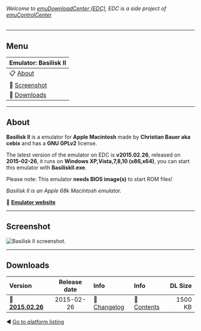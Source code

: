 ###### Welcome to [emuDownloadCenter (EDC)](https://github.com/PhoenixInteractiveNL/emuDownloadCenter/wiki/), EDC is a side project of [emuControlCenter](https://github.com/PhoenixInteractiveNL/emuControlCenter/wiki/)
***
## Menu
| **Emulator: Basilisk II** |
|:---------|
| :clipboard: [About](#about) |
| :sunrise: [Screenshot](#screenshot) |
| :floppy_disk: [Downloads](#downloads) |
***
## About
**Basilisk II** is a emulator for **Apple Macintosh** made by **Christian Bauer aka cebix** and has a **GNU GPLv2** license.

The latest version of the emulator on EDC is **v2015.02.26**, released on **2015-02-26**, it runs on **Windows XP,Vista,7,8,10 (x86,x64)**, you can start this emulator with **BasiliskII.exe**.

Please note: This emulator **needs BIOS image(s)** to start ROM files!

_Basilisk II is an Apple 68k Macintosh emulator._

:link: [**Emulator website**](http://basilisk.cebix.net/)
***
## Screenshot
![](https://raw.githubusercontent.com/PhoenixInteractiveNL/emuDownloadCenter/master/hooks/basiliskii/screen.jpg "Basilisk II screenshot.")
***
## Downloads
| Version  | Release date  | Info       | Info       | DL Size    |
|:---------|:-------------:|:-----------|:-----------|-----------:|
| :floppy_disk: [**2015.02.26**](https://github.com/PhoenixInteractiveNL/edc-repo0004/raw/master/basiliskii/2015.02.26.7z) | 2015-02-26 | :page_facing_up: [Changelog](https://github.com/PhoenixInteractiveNL/edc-repo0004/blob/master/basiliskii/2015.02.26_changelog.txt) | :mag_right: [Contents](https://github.com/PhoenixInteractiveNL/edc-repo0004/blob/master/basiliskii/2015.02.26_contents.txt) | 1500 KB |

:arrow_backward: [Go to platform listing](https://github.com/PhoenixInteractiveNL/emuDownloadCenter/wiki/EDC-Platform-List)
